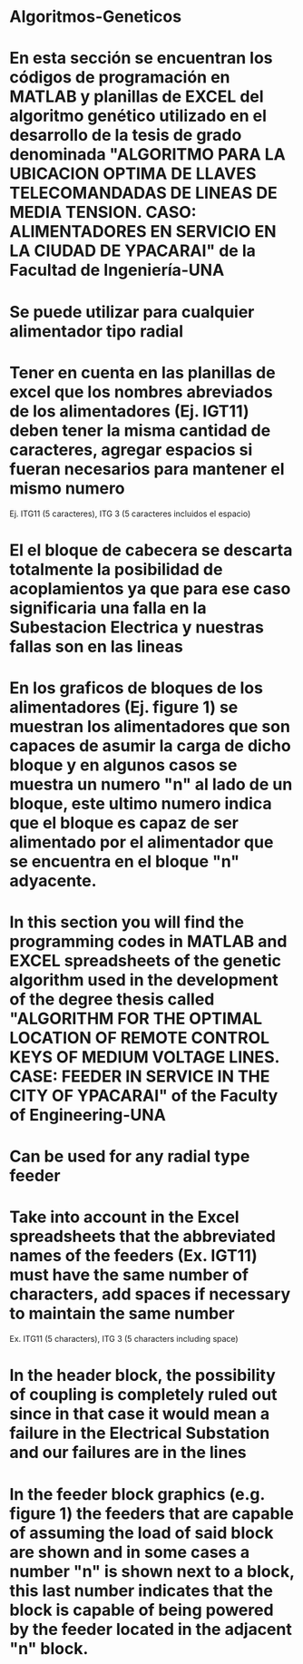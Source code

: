 # Algoritmos-Geneticos
# En esta sección se encuentran los códigos de programación en MATLAB y planillas de EXCEL del algoritmo genético utilizado en el desarrollo de la tesis de grado denominada "ALGORITMO PARA LA UBICACION OPTIMA DE LLAVES TELECOMANDADAS DE LINEAS DE MEDIA TENSION. CASO: ALIMENTADORES EN SERVICIO EN LA CIUDAD DE YPACARAI" de la Facultad de Ingeniería-UNA
# Se puede utilizar para cualquier alimentador tipo radial
# Tener en cuenta en las planillas de excel que los nombres abreviados de los alimentadores (Ej. IGT11) deben tener la misma cantidad de caracteres, agregar espacios si fueran necesarios para mantener el mismo numero
Ej. ITG11 (5 caracteres), ITG 3 (5 caracteres incluidos el espacio)
# El el bloque de cabecera se descarta totalmente la posibilidad de acoplamientos ya que para ese caso significaria una falla en la Subestacion Electrica y nuestras fallas son en las lineas
# En los graficos de bloques de los alimentadores (Ej. figure 1) se muestran los alimentadores que son capaces de asumir la carga de dicho bloque y en algunos casos se muestra un numero "n" al lado de un bloque, este ultimo numero indica que el bloque es capaz de ser alimentado por el alimentador que se encuentra en el bloque "n" adyacente.

# In this section you will find the programming codes in MATLAB and EXCEL spreadsheets of the genetic algorithm used in the development of the degree thesis called "ALGORITHM FOR THE OPTIMAL LOCATION OF REMOTE CONTROL KEYS OF MEDIUM VOLTAGE LINES. CASE: FEEDER IN SERVICE IN THE CITY OF YPACARAI" of the Faculty of Engineering-UNA
# Can be used for any radial type feeder
# Take into account in the Excel spreadsheets that the abbreviated names of the feeders (Ex. IGT11) must have the same number of characters, add spaces if necessary to maintain the same number
Ex. ITG11 (5 characters), ITG 3 (5 characters including space)
# In the header block, the possibility of coupling is completely ruled out since in that case it would mean a failure in the Electrical Substation and our failures are in the lines
# In the feeder block graphics (e.g. figure 1) the feeders that are capable of assuming the load of said block are shown and in some cases a number "n" is shown next to a block, this last number indicates that the block is capable of being powered by the feeder located in the adjacent "n" block.
